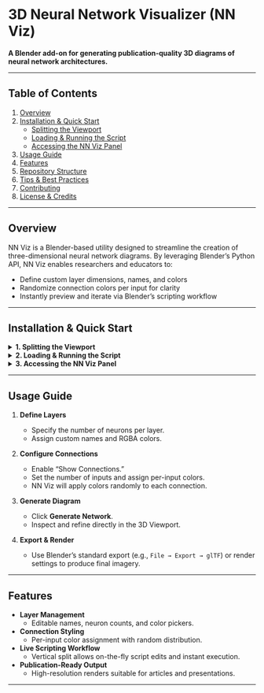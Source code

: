 # 3D Neural Network Visualizer (NN Viz)

**A Blender add-on for generating publication-quality 3D diagrams of neural network architectures.**

---

## Table of Contents

1. [Overview](#overview)  
2. [Installation & Quick Start](#installation--quick-start)  
   - [Splitting the Viewport](#splitting-the-viewport)  
   - [Loading & Running the Script](#loading--running-the-script)  
   - [Accessing the NN Viz Panel](#accessing-the-nn-viz-panel)  
3. [Usage Guide](#usage-guide)  
4. [Features](#features)  
5. [Repository Structure](#repository-structure)  
6. [Tips & Best Practices](#tips--best-practices)  
7. [Contributing](#contributing)  
8. [License & Credits](#license--credits)  

---

## Overview

NN Viz is a Blender-based utility designed to streamline the creation of three-dimensional neural network diagrams. By leveraging Blender’s Python API, NN Viz enables researchers and educators to:

- Define custom layer dimensions, names, and colors  
- Randomize connection colors per input for clarity  
- Instantly preview and iterate via Blender’s scripting workflow  

---

## Installation & Quick Start

<details>
<summary><strong>1. Splitting the Viewport</strong></summary>

1. Hover your cursor over the **right** edge of the 3D Viewport.  
2. When the cursor changes to ↔, **right-click** and select **Vertical Split**.  
3. Drag to allocate space for the new panel.  
</details>

<details>
<summary><strong>2. Loading & Running the Script</strong></summary>

1. In the newly created panel, switch to the **Text Editor** workspace.  
2. Click **New** → paste your most recent script (e.g. `nn_viz.py`).  
3. Select **Run Script** (▶️) to register the add-on.  
</details>

<details>
<summary><strong>3. Accessing the NN Viz Panel</strong></summary>

1. Return to your main 3D Viewport.  
2. Press **N** to open the sidebar.  
3. Locate and click the **NN Viz** tab to reveal the control panel.  
</details>

---

## Usage Guide

1. **Define Layers**  
   - Specify the number of neurons per layer.  
   - Assign custom names and RGBA colors.  

2. **Configure Connections**  
   - Enable “Show Connections.”  
   - Set the number of inputs and assign per-input colors.  
   - NN Viz will apply colors randomly to each connection.

3. **Generate Diagram**  
   - Click **Generate Network**.  
   - Inspect and refine directly in the 3D Viewport.

4. **Export & Render**  
   - Use Blender’s standard export (e.g., `File → Export → glTF`) or render settings to produce final imagery.

---

## Features

- **Layer Management**  
  - Editable names, neuron counts, and color pickers.  
- **Connection Styling**  
  - Per-input color assignment with random distribution.  
- **Live Scripting Workflow**  
  - Vertical split allows on-the-fly script edits and instant execution.  
- **Publication-Ready Output**  
  - High-resolution renders suitable for articles and presentations.

---
